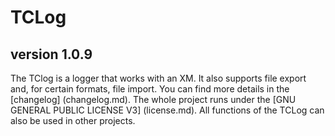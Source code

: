# TCLog

## version 1.0.9
The TClog is a logger that works with an XM. 
It also supports file export and, for certain formats, file import. 
You can find more details in the [changelog] (changelog.md). 
The whole project runs under the [GNU GENERAL PUBLIC LICENSE V3] (license.md). 
All functions of the TCLog can also be used in other projects.